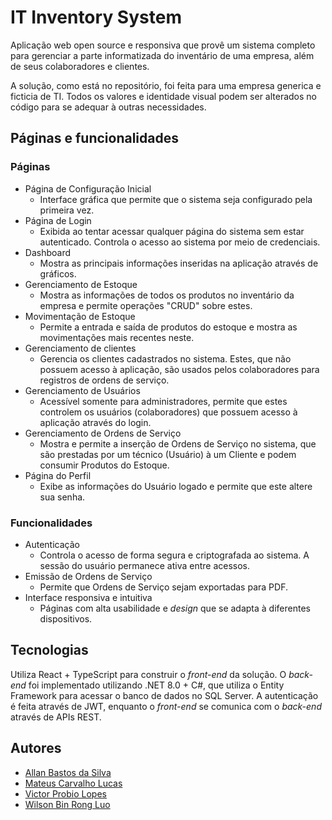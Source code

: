 # IT Inventory System

Aplicação web open source e responsiva que provê um sistema completo para gerenciar a parte informatizada do inventário de uma empresa, além de seus colaboradores e clientes.

A solução, como está no repositório, foi feita para uma empresa generica e ficticia de TI. Todos os valores e identidade visual podem ser alterados no código para se adequar à outras necessidades.

## Páginas e funcionalidades

### Páginas

- Página de Configuração Inicial
  - Interface gráfica que permite que o sistema seja configurado pela primeira vez.
- Página de Login
  - Exibida ao tentar acessar qualquer página do sistema sem estar autenticado. Controla o acesso ao sistema por meio de credenciais.
- Dashboard
  - Mostra as principais informações inseridas na aplicação através de gráficos.
- Gerenciamento de Estoque
  - Mostra as informações de todos os produtos no inventário da empresa e permite operações "CRUD" sobre estes.
- Movimentação de Estoque
  - Permite a entrada e saída de produtos do estoque e mostra as movimentações mais recentes neste.
- Gerenciamento de clientes
  - Gerencia os clientes cadastrados no sistema. Estes, que não possuem acesso à aplicação, são usados pelos colaboradores para registros de ordens de serviço.
- Gerenciamento de Usuários
  - Acessível somente para administradores, permite que estes controlem os usuários (colaboradores) que possuem acesso à aplicação através do login.
- Gerenciamento de Ordens de Serviço
  - Mostra e permite a inserção de Ordens de Serviço no sistema, que são prestadas por um técnico (Usuário) à um Cliente e podem consumir Produtos do Estoque.
- Página do Perfil
  - Exibe as informações do Usuário logado e permite que este altere sua senha.
 
 ### Funcionalidades

 - Autenticação
   - Controla o acesso de forma segura e criptografada ao sistema. A sessão do usuário permanece ativa entre acessos.
- Emissão de Ordens de Serviço
  - Permite que Ordens de Serviço sejam exportadas para PDF.
- Interface responsiva e intuitiva
  - Páginas com alta usabilidade e *design* que se adapta à diferentes dispositivos.

## Tecnologias

Utiliza React + TypeScript para construir o *front-end* da solução. O *back-end* foi implementado utilizando .NET 8.0 + C#, que utiliza o Entity Framework para acessar o banco de dados no SQL Server. A autenticação é feita através de JWT, enquanto o *front-end* se comunica com o *back-end* através de APIs REST.

## Autores

- [Allan Bastos da Silva](https://github.com/allan-bastos)
- [Mateus Carvalho Lucas](https://github.com/Teuscl)
- [Victor Probio Lopes](https://github.com/VictorPLopes)
- [Wilson Bin Rong Luo](https://github.com/Volcanogamer)
